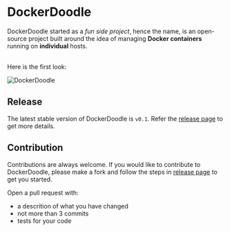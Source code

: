# DockerDoodle

DockerDoodle started as a *fun side project*, hence the name, is an open-source project built around the idea of managing **Docker containers** running on **individual** hosts.
<br />

<br />Here is the first look:

![DockerDoodle](https://s3.gifyu.com/images/containers-count-min.gif)


## Release

The latest stable version of DockerDoodle is `v0.1`. Refer the [release page](https://github.com/gauravgahlot/dockerdoodle/blob/master/docs/releases.md) to get more details.


## Contribution

Contributions are always welcome. If you would like to contribute to DockerDoodle, please make a fork and follow the steps in [release page](https://github.com/gauravgahlot/dockerdoodle/blob/master/docs/building-source-code.md) to get you started.

Open a pull request with:
 - a descrition of what you have changed
 - not more than 3 commits
 - tests for your code 
